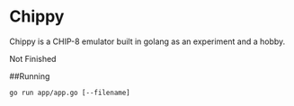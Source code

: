 Chippy
=========================

Chippy is a CHIP-8 emulator built in golang as an experiment and a hobby.

Not Finished

##Running

```
go run app/app.go [--filename] 
```
